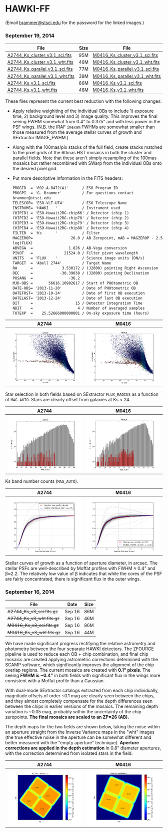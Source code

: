 HAWKI-FF
========

(Email brammer@stsci.edu for the password for the linked images.)

### September 19, 2014

|File            |  Size  |File            |  Size  |
|--------------- | ------ |--------------- | ------ |
|[A2744_Ks_cluster_v3.1_sci.fits](http://www.stsci.edu/~brammer/HFF/Stack/v3.1/A2744_Ks_cluster_v3.1_sci.fits.gz) | 95M |	[M0416_Ks_cluster_v3.1_sci.fits](http://www.stsci.edu/~brammer/HFF/Stack/v3.1/M0416_Ks_cluster_v3.1_sci.fits.gz) | 67M |
|[A2744_Ks_cluster_v3.1_wht.fits](http://www.stsci.edu/~brammer/HFF/Stack/v3.1/A2744_Ks_cluster_v3.1_wht.fits.gz) | 46M |	[M0416_Ks_cluster_v3.1_wht.fits](http://www.stsci.edu/~brammer/HFF/Stack/v3.1/M0416_Ks_cluster_v3.1_wht.fits.gz) | 33M |
|[A2744_Ks_parallel_v3.1_sci.fits](http://www.stsci.edu/~brammer/HFF/Stack/v3.1/A2744_Ks_parallel_v3.1_sci.fits.gz) | 77M |	[M0416_Ks_parallel_v3.1_sci.fits](http://www.stsci.edu/~brammer/HFF/Stack/v3.1/M0416_Ks_parallel_v3.1_sci.fits.gz) | 81M |
|[A2744_Ks_parallel_v3.1_wht.fits](http://www.stsci.edu/~brammer/HFF/Stack/v3.1/A2744_Ks_parallel_v3.1_wht.fits.gz) | 39M |	[M0416_Ks_parallel_v3.1_wht.fits](http://www.stsci.edu/~brammer/HFF/Stack/v3.1/M0416_Ks_parallel_v3.1_wht.fits.gz) | 40M |
|[A2744_Ks_v3.1_sci.fits](http://www.stsci.edu/~brammer/HFF/Stack/v3.1/A2744_Ks_v3.1_sci.fits.gz) | 86M |	[M0416_Ks_v3.1_sci.fits](http://www.stsci.edu/~brammer/HFF/Stack/v3.1/M0416_Ks_v3.1_sci.fits.gz) | 86M |
|[A2744_Ks_v3.1_wht.fits](http://www.stsci.edu/~brammer/HFF/Stack/v3.1/A2744_Ks_v3.1_wht.fits.gz) | 46M |	[M0416_Ks_v3.1_wht.fits](http://www.stsci.edu/~brammer/HFF/Stack/v3.1/M0416_Ks_v3.1_wht.fits.gz) | 44M |

These files represent the current best reduction with the following changes:

* Apply relative weighiting of the individual OBs to include 1) exposure time, 2) background level and 3) image quality.  This improves the final seeing FWHM somewhat from 0.4" to 0.375" and with less power in the PSF wings.  (N.B. the IRAF `imexam` FWHMs are somewhat smaller than those measured from the average stellar curves of growth and SExtractor IMAGE_FWHM.)

* Along with the 100mas/pix stacks of the full field, create stacks matched to the pixel grids of the 60mas HST mosaics in both the cluster and parallel fields.  Note that these aren't simply resampling of the 100mas mosaics but rather recombined with SWarp from the individual OBs onto the desired pixel grid.

* Put more descriptive information in the FITS headers:
    
    ```
    PROGID  = '092.A-0472(A)'      / ESO Program ID
    PROGPI  = 'G. Brammer'         / For questions contact brammer@stsci.edu
    TELESCOP= 'ESO-VLT-UT4'        / ESO Telescope Name
    INSTRUME= 'HAWKI   '           / Instrument used
    CHIPID1 = 'ESO-Hawaii2RG-chip66' / Detector (chip 1)
    CHIPID2 = 'ESO-Hawaii2RG-chip78' / Detector (chip 2)
    CHIPID3 = 'ESO-Hawaii2RG-chip79' / Detector (chip 3)
    CHIPID4 = 'ESO-Hawaii2RG-chip88' / Detector (chip 4)
    FILTER  = 'Ks      '           / Filter
    MAGZEROP=                 26.0 / AB Zeropoint, mAB = MAGZEROP - 2.5 log(FLUX)
    ABVEGA  =                1.826 / AB-Vega conversion
    PIVOT   =              21524.0 / Filter pivot wavelength
    UNITS   = 'FLUX    '           / Science image units (DN/s)
    TARGET  = 'Abell 2744'         / Target Name
    RA      =             3.530172 / (J2000) pointing Right Ascension
    DEC     =            -30.39038 / (J2000) pointing Declination
    POSANG  =                -36.2
    MJD-OBS =       56616.10902617 / Start of PHOtometric OB
    DATE-OBS= '2013-11-20'         / Date of PHOtometric OB
    DATEFRST= '2013-10-24'         / Date of first OB execution
    DATELAST= '2013-12-24'         / Date of last OB execution
    DIT     =                   15 / Detector Integration Time
    NDIT    =                    4 / Number of averaged samples
    TOTEXP  =    25.52666000000001 / On-sky exposure time (hours)
    ```
    
| A2744 |  M0416 |
| ----- | ------ |
| ![A2744 Stars](https://raw.githubusercontent.com/gbrammer/HAWKI-FF/master/Doc/v3.1/A2744_star_selection.png) | ![M0416 Stars](https://raw.githubusercontent.com/gbrammer/HAWKI-FF/master/Doc/v3.1/M0416_star_selection.png) |

Star selection in both fields based on SExtractor `FLUX_RADIUS` as a function of `MAG_AUTO`. Stars are clearly offset from galaxies at Ks < 24.

| A2744 |  M0416 |
| ----- | ------ |
| ![A2744 Number Counts](https://raw.githubusercontent.com/gbrammer/HAWKI-FF/master/Doc/v3.1/A2744_number_counts.png) | ![M0416 Number Counts](https://raw.githubusercontent.com/gbrammer/HAWKI-FF/master/Doc/v3.1/M0416_number_counts.png) |

Ks band number counts (`MAG_AUTO`). 

| A2744 |  M0416 |
| ----- | ------ |
| ![A2744 CoG](https://raw.githubusercontent.com/gbrammer/HAWKI-FF/master/Doc/v3.1/A2744_apcorr.png) | ![M0416 CoG](https://raw.githubusercontent.com/gbrammer/HAWKI-FF/master/Doc/v3.1/M0416_apcorr.png) |

Stellar curves of growth as a function of aperture diameter, in arcsec. The stellar PSFs are well-described by Moffat profiles with FWHM &#x2248; 0.4" and &beta;&#x2248;2.2.  The relatively low value of &beta; indicates that while the cores of the PSF are fairly concentrated, there is significant flux in the outer wings.

### September 16, 2014

|      File            | Date   |  Size |
| -------------------- | ------ | ----- |
| ~~A2744_Ks_v3_sci.fits.gz~~ |  Sep 16 |  86M | 
| ~~A2744_Ks_v3_wht.fits.gz~~ |  Sep 16 |  46M | 
| ~~M0416_Ks_v3_sci.fits.gz~~ |  Sep 16 |  86M | 
| ~~M0416_Ks_v3_wht.fits.gz~~ |  Sep 16 |  44M | 


We have made significant progress rectifying the relative astrometry and photometry between the four separate HAWKI detectors.  The ZFOURGE pipeline is used to reduce each OB + chip combination, and final chip mosaics are created applying astrometric corrections determined with the SCAMP software, which significantly improves the alignment of the chip overlap regions.  The current mosaics are created with **0.1" pixels**.  The seeing **FWHM is ~0.4"** in both fields with significant flux in the wings more consistent with a Moffat profile than a Gaussian.
    
With dual-mode SExtractor catalogs extracted from each chip individually, magnitude offsets of order ~0.1 mag are clearly seen between the chips, and they almost completely compensate for the depth differences seen between the chips in earlier versions of the mosaics.  The remaining depth variation is ~0.05 mag, probably within the uncertainty of the chip zeropoints.  **The final mosaics are scaled to an ZP=26 (AB).**

The depth maps for the two fields are shown below, taking the noise within an aperture straight from the Inverse Variance maps in the "wht" images (the true effective noise in the aperture can be somewhat different and better measured with the "empty aperture" technique).  **Aperture corrections are applied in the depth estimation** in 0.8" diameter apertures, with the correction determined from isolated stars in the field.

| A2744 |  M0416 |
| ----- | ------ |
| ![A2744 Depth](https://raw.githubusercontent.com/gbrammer/HAWKI-FF/master/Doc/A2744_limiting_mag.png) | ![M0416 Depth](https://raw.githubusercontent.com/gbrammer/HAWKI-FF/master/Doc/M0416_limiting_mag.png) |

